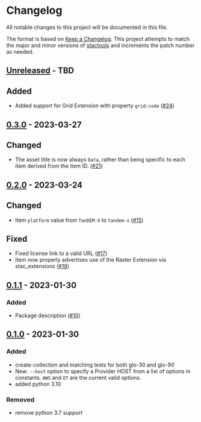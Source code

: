# Changelog

All notable changes to this project will be documented in this file.

The format is based on [Keep a Changelog](https://keepachangelog.com/en/1.0.0/). This project attempts to match the major and minor versions of [stactools](https://github.com/stac-utils/stactools) and increments the patch number as needed.

## [Unreleased] - TBD

## Added

- Added support for Grid Extension with property `grid:code` ([#24](https://github.com/stactools-packages/cop-dem/pull/24))

## [0.3.0] - 2023-03-27

## Changed

- The asset title is now always `Data`, rather than being specific to each item derived from the item ID. ([#21](https://github.com/stactools-packages/cop-dem/pull/21))

## [0.2.0] - 2023-03-24

## Changed

- Item `platform` value from `TanDEM-X` to `tandem-x` ([#15](https://github.com/stactools-packages/cop-dem/pull/15))

## Fixed

- Fixed license link to a valid URL ([#17](https://github.com/stactools-packages/cop-dem/pull/17))
- Item now properly advertises use of the Raster Extension via stac_extensions ([#18](https://github.com/stactools-packages/cop-dem/pull/18))

## [0.1.1] - 2023-01-30

### Added

- Package description ([#10](https://github.com/stactools-packages/cop-dem/pull/10))

## [0.1.0] - 2023-01-30

### Added

- create-collection and matching tests for both glo-30 and glo-90
- New: `--host` option to specify a Provider HOST from a list of options in constants. `AWS` and `OT` are the current valid options.
- added python 3.10

### Removed

- remove python 3.7 support

[Unreleased]: https://github.com/stactools-packages/cop-dem/compare/v0.3.0..main
[0.3.0]: https://github.com/stactools-packages/cop-dem/compare/v0.2.0..v0.3.0
[0.2.0]: https://github.com/stactools-packages/cop-dem/compare/v0.1.1..v0.2.0
[0.1.1]: https://github.com/stactools-packages/cop-dem/compare/v0.1.0..v0.1.1
[0.1.0]: https://github.com/stactools-packages/cop-dem/tags/v0.1.0
